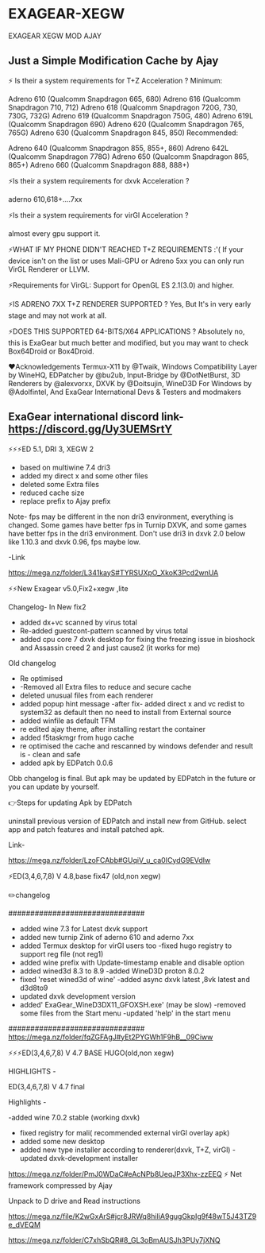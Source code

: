 # EXAGEAR-XEGW
EXAGEAR XEGW MOD AJAY

Just a Simple Modification Cache by Ajay
-----------------------------------------
⚡ Is their a system requirements for T+Z Acceleration ?
Minimum:

Adreno 610 (Qualcomm Snapdragon 665, 680)
Adreno 616 (Qualcomm Snapdragon 710, 712)
Adreno 618 (Qualcomm Snapdragon 720G, 730, 730G, 732G)
Adreno 619 (Qualcomm Snapdragon 750G, 480)
Adreno 619L (Qualcomm Snapdragon 690)
Adreno 620 (Qualcomm Snapdragon 765, 765G)
Adreno 630 (Qualcomm Snapdragon 845, 850)
Recommended:

Adreno 640 (Qualcomm Snapdragon 855, 855+, 860)
Adreno 642L (Qualcomm Snapdragon 778G)
Adreno 650 (Qualcomm Snapdragon 865, 865+)
Adreno 660 (Qualcomm Snapdragon 888, 888+)

⚡Is their a system requirements for dxvk Acceleration ?

aderno 610,618+....7xx

⚡Is their a system requirements for virGl Acceleration ?

almost every gpu support it.

⚡WHAT IF MY PHONE DIDN'T REACHED T+Z REQUIREMENTS :'(
If your device isn't on the list or uses Mali-GPU or Adreno 5xx you can only run VirGL Renderer or LLVM.

⚡Requirements for VirGL: Support for OpenGL ES 2.1(3.0) and higher.

⚡IS ADRENO 7XX T+Z RENDERER SUPPORTED ?
Yes, But It's in very early stage and may not work at all.

⚡DOES THIS SUPPORTED 64-BITS/X64 APPLICATIONS ?
Absolutely no, this is ExaGear but much better and modified, but you may want to check Box64Droid or Box4Droid.

❤️Acknowledgements
Termux-X11 by @Twaik,
Windows Compatibility Layer by WineHQ,
EDPatcher by @bu2ub,
Input-Bridge by @DotNetBurst,
3D Renderers by @alexvorxx,
DXVK by @Doitsujin,
WineD3D For Windows by @Adolfintel,
And ExaGear International Devs & Testers and modmakers

ExaGear international discord link- https://discord.gg/Uy3UEMSrtY
---------------------------------------------------
⚡⚡⚡ED 5.1, DRI 3, XEGW 2

- based on multiwine 7.4 dri3 
- added my direct x and some other files
- deleted some Extra files
- reduced cache size
- replace prefix to Ajay prefix

Note- fps may be different in the non dri3  environment, everything is changed.
Some games have better fps in Turnip DXVK, and some games have better fps in the dri3 environment.
Don't use dri3 in dxvk 2.0 below like 1.10.3 and dxvk 0.96, fps maybe low.

-Link


https://mega.nz/folder/L341kayS#TYRSUXpO_XkoK3Pcd2wnUA

⚡️⚡️New Exagear v5.0,Fix2+xegw ,lite

Changelog- 
In New fix2
- added dx+vc scanned by virus total 
- Re-added guestcont-pattern  scanned by virus total
- added cpu core 7 dxvk desktop for fixing the freezing issue in bioshock and Assassin creed 2 and just cause2 (it works for me)

Old changelog 
- Re optimised 
- -Removed all Extra files to reduce and secure cache
- deleted unusual files from each renderer
- added popup hint message
-after fix- added direct x and vc redist to system32 as default then no need to install from External source
- added winfile as default TFM
- re edited ajay theme, after installing restart the container
- added f5taskmgr from hugo cache
- re optimised the cache and rescanned by windows defender and result is - clean and safe
- added apk by EDPatch 0.0.6

Obb changelog is final. But apk may be updated by EDPatch in the future or you can update by yourself.


👉Steps for updating Apk by EDPatch

uninstall previous version of EDPatch and install new from GitHub. select app and patch features and install patched apk.

Link-

https://mega.nz/folder/LzoFCAbb#GUqiV_u_ca0ICydG9EVdIw


⚡️ED(3,4,6,7,8) V 4.8,base fix47 (old,non xegw)

✏️changelog

###############################

- added wine 7.3 for Latest dxvk support
- added new turnip Zink of aderno 610 and aderno 7xx
- added Termux desktop for virGl users too
-fixed hugo registry to support reg file (not reg1)
- added wine prefix with Update-timestamp enable and disable option
- added wined3d 8.3 to 8.9
-added WineD3D proton 8.0.2
- fixed 'reset wined3d of wine'
-added async dxvk latest ,8vk latest and d3d8to9
- updated dxvk development version
- added' ExaGear_WineD3DX11_GFOXSH.exe' (may be slow)
-removed some files from the Start menu 
-updated 'help' in the start menu

###############################
 https://mega.nz/folder/fqZGFAgJ#yEt2PYGWh1F9hB__09Ciww

⚡⚡⚡ED(3,4,6,7,8) V 4.7 BASE HUGO(old,non xegw)

HIGHLIGHTS -

ED(3,4,6,7,8) V 4.7 final

Highlights -

-added wine 7.0.2 stable (working dxvk)
- fixed registry for mali( recommended external virGl overlay apk)
- added some new desktop
- added new type installer according to renderer(dxvk, T+Z, virGl)
-updated dxvk-development installer

https://mega.nz/folder/PmJ0WDaC#eAcNPb8UeqJP3Xhx-zzEEQ
⚡ Net framework compressed by Ajay

Unpack to D drive and Read instructions 

https://mega.nz/file/K2wGxArS#jcr8JRWq8hiIiA9gugGkpIg9f48wT5J43TZ9e_dVEQM
   



https://mega.nz/folder/C7xhSbQR#8_GL3oBmAUSJh3PUy7jXNQ




